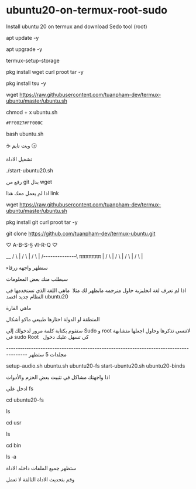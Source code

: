 # ubuntu20-on-termux-root-sudo
Install  ubuntu 20 on termux and download Sedo tool  (root) 
 





apt update -y 










apt upgrade -y






termux-setup-storage







pkg install wget curl proot tar -y








pkg install tsu -y






wget https://raw.githubusercontent.com/tuanpham-dev/termux-ubuntu/master/ubuntu.sh












chmod + x ubuntu.sh











	#FF0027#FF000C


bash ubuntu.sh

















☕ ويت تايم 🕞



تشغيل الاداة 


./start-ubuntu20.sh










رفع من git بدل wget













اذا لم يعمل معك هذا link









wget https://raw.githubusercontent.com/tuanpham-dev/termux-ubuntu/master/ubuntu.sh











pkg install git curl proot tar -y













git clone https://github.com/tuanpham-dev/termux-ubuntu.git















♡ A-B-S-§ √I-R-Q   ♡



__
/   \ |
/       \ |
/           \ |
/--------------\      πππππππ |
/                   \ |
/                       \ |
/                           \ |
/                               \ |















ستظهر واجهة زرقاء







سيطلب منك بعض المعلومات











اذا لم تعرف لغة انجليزية حاول مترجمه مايظهر لك
مثلا  ماهي اللغة الذي تستخدمها في النظام جديد اقصد
ubuntu20




ماهي القارة




المنطقة او الدولة اختارها طبيعي ماكو أشكال









ستقوم بكتابة كلمة مرور لدخولك إلى
Sudo و root
لاتنسى تذكرها وحاول اجعلها متشابهة في sudo Root   كي تسهل عليك
دخول














------‐--‐-----------------------------------------------------------------------------
مجلدات 5 ستظهر






setup-audio.sh   ubuntu.sh     ubuntu20-fs
start-ubuntu20.sh     ubuntu20-binds

اذا واجهتك مشاكل في تثبيت بعض الحزم والأدوات










ادخل على fs









cd ubuntu20-fs















ls













cd usr














ls











cd bin











ls ‐a








ستظهر جميع الملفات داخله  الاداة


وقم بتحديث الاداة التالفة لا تعمل

~~~~~~~~~~~#FE0003
